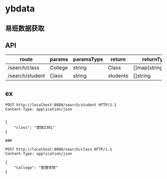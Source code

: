 # ybdata
易班数据获取
---
## API
| route | params | paramsType | return | returnType | remark |
|-|-|-|-|-|-|
| /search/class | College | string | Class | []map[string]string | |
| /search/student | Class | string | students  | []string | |

## ex
```http
POST http://localhost:8080/search/student HTTP/1.1
Content-Type: application/json


{
    "class": "营销2301"
}

###

POST http://localhost:8080/search/class HTTP/1.1
Content-Type: application/json

{
    "College": "管理学院"
}
```
